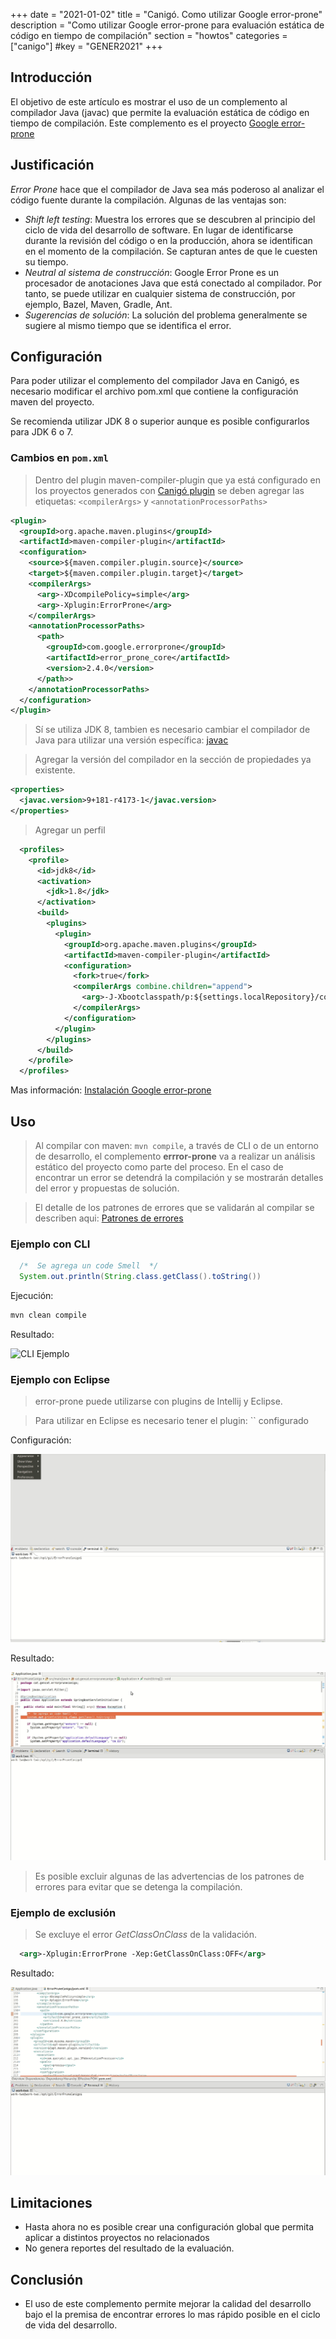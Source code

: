 +++
date        = "2021-01-02"
title       = "Canigó. Como utilizar Google error-prone"
description = "Como utilizar Google error-prone para evaluación estática de código en tiempo de compilación"
section     = "howtos"
categories  = ["canigo"]
#key         = "GENER2021"
+++


## Introducción

El objetivo de este artículo es mostrar el uso de un complemento al compilador Java (javac) que permite la evaluación estática de código en tiempo de compilación. Este complemento es el proyecto [Google error-prone](https://github.com/google/error-prone)


## Justificación

_Error Prone_ hace que el compilador de Java sea más poderoso al analizar el código fuente durante la compilación. Algunas de las ventajas son:

 * _Shift left testing_: Muestra los errores que se descubren al principio del ciclo de vida del desarrollo de software. En lugar de identificarse durante la revisión del código o en la producción, ahora se identifican en el momento de la compilación. Se capturan antes de que le cuesten su tiempo.
 * _Neutral al sistema de construcción_: Google Error Prone es un procesador de anotaciones Java que está conectado al compilador. Por tanto, se puede utilizar en cualquier sistema de construcción, por ejemplo, Bazel, Maven, Gradle, Ant.
 * _Sugerencias de solución_: La solución del problema generalmente se sugiere al mismo tiempo que se identifica el error.


## Configuración

Para poder utilizar el complemento del compilador Java en Canigó, es necesario modificar el archivo pom.xml que contiene la configuración maven del proyecto.

Se recomienda utilizar JDK 8 o superior aunque es posible configurarlos para JDK 6 o 7.

### Cambios en `pom.xml`

> Dentro del plugin maven-compiler-plugin que ya está configurado en los proyectos generados con [Canigó plugin](https://canigo.ctti.gencat.cat/canigo/entorn-desenvolupament/) se deben agregar las etiquetas: `<compilerArgs>` y `<annotationProcessorPaths>`

```xml
<plugin>
  <groupId>org.apache.maven.plugins</groupId>
  <artifactId>maven-compiler-plugin</artifactId>
  <configuration>
    <source>${maven.compiler.plugin.source}</source>
    <target>${maven.compiler.plugin.target}</target>
    <compilerArgs>
      <arg>-XDcompilePolicy=simple</arg>
      <arg>-Xplugin:ErrorProne</arg>
    </compilerArgs>
    <annotationProcessorPaths>
      <path>
        <groupId>com.google.errorprone</groupId>
        <artifactId>error_prone_core</artifactId>
        <version>2.4.0</version>
      </path>>
    </annotationProcessorPaths>
  </configuration>
</plugin>
```

> Sí se utiliza JDK 8, tambien es necesario cambiar el compilador de Java para utilizar una versión específica: [javac](github.com/google/error-prone-javac)

> Agregar la versión del compilador en la sección de propiedades ya existente.

```xml
<properties>
  <javac.version>9+181-r4173-1</javac.version>
</properties>
```

> Agregar un perfil

```xml
  <profiles>
    <profile>
      <id>jdk8</id>
      <activation>
        <jdk>1.8</jdk>
      </activation>
      <build>
        <plugins>
          <plugin>
            <groupId>org.apache.maven.plugins</groupId>
            <artifactId>maven-compiler-plugin</artifactId>
            <configuration>
              <fork>true</fork>
              <compilerArgs combine.children="append">
                <arg>-J-Xbootclasspath/p:${settings.localRepository}/com/google/errorprone/javac/${javac.version}/javac-${javac.version}.jar</arg>
              </compilerArgs>
            </configuration>
          </plugin>
        </plugins>
      </build>
    </profile>
  </profiles>
```

Mas información: [Instalación Google error-prone](https://errorprone.info/docs/installation)


## Uso

> Al compilar con maven: `mvn compile`, a través de CLI o de un entorno de desarrollo, el complemento **errror-prone** va a realizar un análisis estático del proyecto como parte del proceso. En el caso de encontrar un error se detendrá la compilación y se mostrarán detalles del error y propuestas de solución.

> El detalle de los patrones de errores que se validarán al compilar se describen aqui: [Patrones de errores](https://errorprone.info/bugpatterns)

### Ejemplo con CLI

```java
  /*  Se agrega un code Smell  */
  System.out.println(String.class.getClass().toString())
```

Ejecución:

```sh
mvn clean compile
```

Resultado:

![CLI Ejemplo](/images/howtos/2021-01-02_error_prone_cli_example.gif)

### Ejemplo con Eclipse

> error-prone puede utilizarse con plugins de Intellij y Eclipse. 

> Para utilizar en Eclipse es necesario tener el plugin: `` configurado

Configuración:

![Eclipse Configuración](/images/howtos/2021-01-02_error_prone_ide_conf.gif)

Resultado:

![Eclipse Ejemplo](/images/howtos/2021-01-02_error_prone_ide_example.gif)


> Es posible excluir algunas de las advertencias de los patrones de errores para evitar que se detenga la compilación.

### Ejemplo de exclusión

> Se excluye el error _GetClassOnClass_ de la validación.

```xml
  <arg>-Xplugin:ErrorProne -Xep:GetClassOnClass:OFF</arg>
```

Resultado:

![CLI Exclusion](/images/howtos/2021-01-02_error_prone_cli_exclusion.gif)


## Limitaciones

 * Hasta ahora no es posible crear una configuración global que permita aplicar a distintos proyectos no relacionados
 * No genera reportes del resultado de la evaluación.


## Conclusión

 * El uso de este complemento permite mejorar la calidad del desarrollo bajo el la premisa de encontrar errores lo mas rápido posible en el ciclo de vida del desarrollo. 

